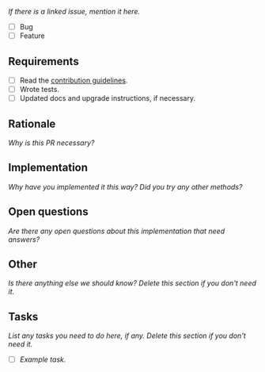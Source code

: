 _If there is a linked issue, mention it here._

-   [ ] Bug
-   [ ] Feature

## Requirements

-   [ ] Read the [contribution guidelines](./.github/CONTRIBUTING.md).
-   [ ] Wrote tests.
-   [ ] Updated docs and upgrade instructions, if necessary.

## Rationale

_Why is this PR necessary?_

## Implementation

_Why have you implemented it this way? Did you try any other methods?_

## Open questions

_Are there any open questions about this implementation that need answers?_

## Other

_Is there anything else we should know? Delete this section if you don't need it._

## Tasks

_List any tasks you need to do here, if any. Delete this section if you don't need it._

-   [ ] _Example task._
